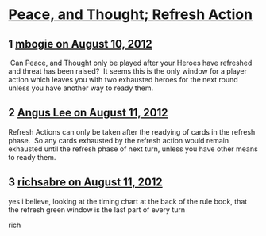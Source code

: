 # [Peace, and Thought; Refresh Action](https://community.fantasyflightgames.com/topic/68924-peace-and-thought-refresh-action/)

## 1 [mbogie on August 10, 2012](https://community.fantasyflightgames.com/topic/68924-peace-and-thought-refresh-action/?do=findComment&comment=672021)

 Can Peace, and Thought only be played after your Heroes have refreshed and threat has been raised?  It seems this is the only window for a player action which leaves you with two exhausted heroes for the next round unless you have another way to ready them.

## 2 [Angus Lee on August 11, 2012](https://community.fantasyflightgames.com/topic/68924-peace-and-thought-refresh-action/?do=findComment&comment=672056)

Refresh Actions can only be taken after the readying of cards in the refresh phase.  So any cards exhausted by the refresh action would remain exhausted until the refresh phase of next turn, unless you have other means to ready them.

## 3 [richsabre on August 11, 2012](https://community.fantasyflightgames.com/topic/68924-peace-and-thought-refresh-action/?do=findComment&comment=672124)

yes i believe, looking at the timing chart at the back of the rule book, that the refresh green window is the last part of every turn

rich

